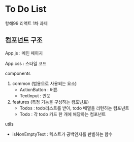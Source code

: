 # To Do List

항해99 리액트 1차 과제

## 컴포넌트 구조

App.js : 메인 페이지

App.css : 스타일 코드

components
1. common (범용으로 사용되는 요소)
   - ActionButton : 버튼
   - TextInput : 인풋
2. features (특정 기능을 구성하는 컴포넌트)
   - Todos : todo리스트를 받아, todo 배열을 리턴하는 컴포넌트
   - Todo : 각 todo 카드 한 개에 해당하는 컴포넌트

utils
- isNonEmptyText : 텍스트가 공백인지를 판별하는 함수
